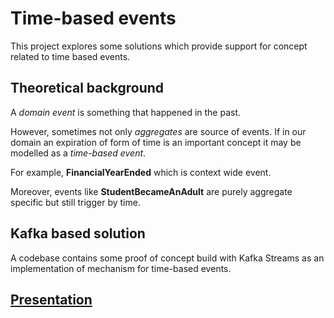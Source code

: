 # Time-based events

This project explores some solutions which provide support for concept related to time based events.

## Theoretical background

A _domain event_ is something that happened in the past. 

However, sometimes not only _aggregates_ are source of events. 
If in our domain an expiration of form of time is an important concept it may be modelled as a _time-based event_. 

For example, **FinancialYearEnded** which is context wide event. 

Moreover, events like **StudentBecameAnAdult** are purely aggregate specific but still trigger by time.
 
 
## Kafka based solution

A codebase contains some proof of concept build with Kafka Streams as an implementation of mechanism for time-based events.


## [Presentation](https://gitpitch.com/jakubiec/time-based-events#/)